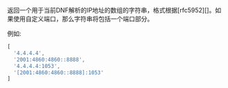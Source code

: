 <!-- YAML
added: v0.11.3
-->

返回一个用于当前DNF解析的IP地址的数组的字符串，格式根据[rfc5952][]。如果使用自定义端口，那么字符串将包括一个端口部分。

例如:

<!-- eslint-disable semi-->
```js
[
  '4.4.4.4',
  '2001:4860:4860::8888',
  '4.4.4.4:1053',
  '[2001:4860:4860::8888]:1053'
]
```

